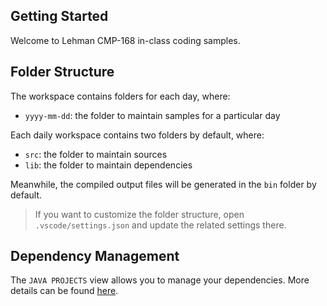 ## Getting Started

Welcome to Lehman CMP-168 in-class coding samples. 

## Folder Structure

The workspace contains folders for each day, where:

- `yyyy-mm-dd`: the folder to maintain samples for a particular day

Each daily workspace contains two folders by default, where:

- `src`: the folder to maintain sources
- `lib`: the folder to maintain dependencies

Meanwhile, the compiled output files will be generated in the `bin` folder by default.

> If you want to customize the folder structure, open `.vscode/settings.json` and update the related settings there.

## Dependency Management

The `JAVA PROJECTS` view allows you to manage your dependencies. More details can be found [here](https://github.com/microsoft/vscode-java-dependency#manage-dependencies).
